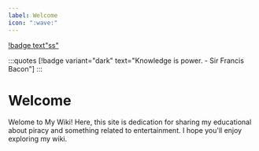 ```yaml
---
label: Welcome
icon: ":wave:"
---
```


[!badge text"ss"](/static/cover.jpg)

<style>
    .quotes {
        text-align: center;
        padding-bottom: 20px;
        margin-bottom: 20px;
    }
</style>

:::quotes
[!badge variant="dark" text="Knowledge is power. - Sir Francis Bacon"]
:::

# Welcome

Welome to My Wiki! Here, this site is dedication for sharing my educational about piracy and something related to entertainment. I hope you'll enjoy exploring my wiki.
